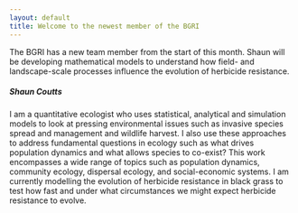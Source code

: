 ```yaml
---
layout: default
title: Welcome to the newest member of the BGRI
---
```


The BGRI has a new team member from the start of this month. Shaun will be developing mathematical models to understand how field- and landscape-scale processes influence the evolution of herbicide resistance.

##### Shaun Coutts  

I am a quantitative ecologist who uses statistical, analytical and simulation models to look at pressing environmental issues such as invasive species spread and management and wildlife harvest. I also use these approaches to address fundamental questions in ecology such as what drives population dynamics and what allows species to co-exist? This work encompasses a wide range of topics such as population dynamics, community ecology, dispersal ecology, and social-economic systems. I am currently modelling the evolution of herbicide resistance in black grass to test how fast and under what circumstances we might expect herbicide resistance to evolve.